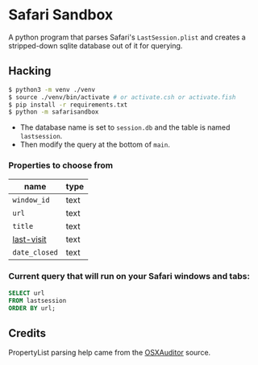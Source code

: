 # Safari Sandbox

A python program that parses Safari's `LastSession.plist` and creates a stripped-down sqlite database out of it for querying.
 

## Hacking

```sh
$ python3 -m venv ./venv
$ source ./venv/bin/activate # or activate.csh or activate.fish
$ pip install -r requirements.txt
$ python -m safarisandbox
```

- The database name is set to `session.db` and the table is named `lastsession`.
- Then modify the query at the bottom of `main`.

### Properties to choose from
name | type
--|--
`window_id` | text
`url` | text
`title` | text
[last-visit] | text
`date_closed` | text

### Current query that will run on your Safari windows and tabs:

```sql
SELECT url
FROM lastsession
ORDER BY url;
```


## Credits

PropertyList parsing help came from the [OSXAuditor](https://github.com/jipegit/OSXAuditor) source.


[last-visit]: https://web.archive.org/web/20200406074029/http://2016.padjo.org/tutorials/sqlite-your-browser-history/#whats-with-the-visittime "last visit"

